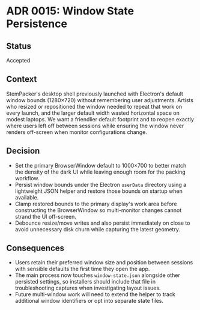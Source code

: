 # ADR 0015: Window State Persistence

## Status

Accepted

## Context

StemPacker's desktop shell previously launched with Electron's default window bounds (1280×720)
without remembering user adjustments. Artists who resized or repositioned the window needed to
repeat that work on every launch, and the larger default width wasted horizontal space on modest
laptops. We want a friendlier default footprint and to reopen exactly where users left off between
sessions while ensuring the window never renders off-screen when monitor configurations change.

## Decision

* Set the primary BrowserWindow default to 1000×700 to better match the density of the dark UI while
  leaving enough room for the packing workflow.
* Persist window bounds under the Electron `userData` directory using a lightweight JSON helper and
  restore those bounds on startup when available.
* Clamp restored bounds to the primary display's work area before constructing the BrowserWindow so
  multi-monitor changes cannot strand the UI off-screen.
* Debounce resize/move writes and also persist immediately on close to avoid unnecessary disk churn
  while capturing the latest geometry.

## Consequences

* Users retain their preferred window size and position between sessions with sensible defaults the
  first time they open the app.
* The main process now touches `window-state.json` alongside other persisted settings, so installers
  should include that file in troubleshooting captures when investigating layout issues.
* Future multi-window work will need to extend the helper to track additional window identifiers or
  opt into separate state files.

